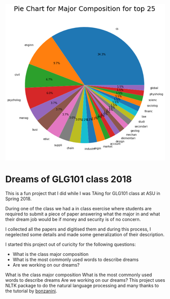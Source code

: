 ![GLG101 Dreams](./dreams.png)

# Dreams of GLG101 class 2018

This is a fun project that I did while I was TAing for GLG101 class at ASU in Spring 2018.

During one of the class we had a in class exercise where students are required to submit a piece of paper answering what the major in and what their dream job would be if money and security is of no concern.

I collected all the papers and digitised them and during this process, I negelected some details and made some generalization of their description.

I started this project out of curicity for the following questions:
* What is the class major composition
* What is the most commonly used words to describe dreams
* Are we working on our dreams?

What is the class major composition
What is the most commonly used words to describe dreams
Are we working on our dreams?
This project uses NLTK package to do the natural language processing and many thanks to the tutorial by [bonzanini](https://github.com/bonzanini/nlp-tutorial).
